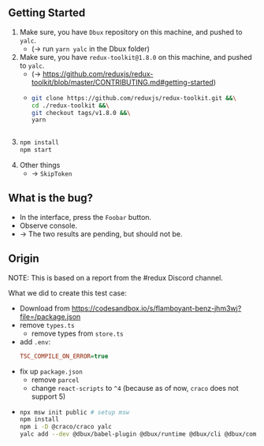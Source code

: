 ## Getting Started

1. Make sure, you have `Dbux` repository on this machine, and pushed to `yalc`.
   * (→ run `yarn yalc` in the Dbux folder)
2. Make sure, you have `redux-toolkit@1.8.0` on this machine, and pushed to `yalc`.
   * (→ https://github.com/reduxjs/redux-toolkit/blob/master/CONTRIBUTING.md#getting-started)
   * ```bash
     git clone https://github.com/reduxjs/redux-toolkit.git &&\
     cd ./redux-toolkit &&\
     git checkout tags/v1.8.0 &&\
     yarn
   ```
3. ```bash
   npm install
   npm start
   ```
4. Other things
   * → `SkipToken`

## What is the bug?

* In the interface, press the `Foobar` button.
* Observe console.
* → The two results are pending, but should not be.


## Origin

NOTE: This is based on a report from the #redux Discord channel.

What we did to create this test case:


* Download from https://codesandbox.io/s/flamboyant-benz-jhm3wj?file=/package.json
* remove `types.ts`
  * remove types from `store.ts`
* add `.env`:
  ```ini
  TSC_COMPILE_ON_ERROR=true
  ```
* fix up `package.json`
  * remove `parcel`
  * change `react-scripts` to `^4` (because as of now, `craco` does not support 5)
* ```bash
  npx msw init public # setup msw
  npm install
  npm i -D @craco/craco yalc
  yalc add --dev @dbux/babel-plugin @dbux/runtime @dbux/cli @dbux/common @dbux/common-node @dbux/babel-register-fork
  ```